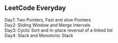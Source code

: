 ## LeetCode Everyday

Day1: Two Pointers, Fast and slow Pointers<br/>
Day2: Sliding Window and Merge Intervals<br/>
Day3: Cyclic Sort and In-place reversal of a linked list<br/>
Day4: Stack and Monotonic Stack<br/>